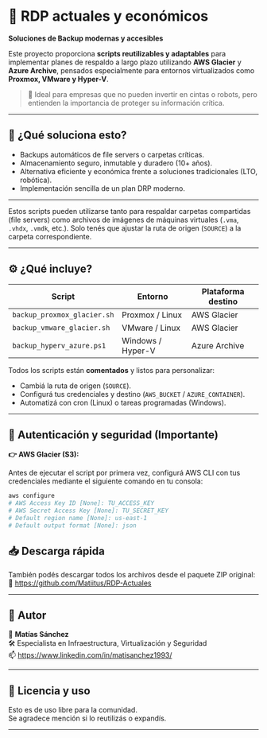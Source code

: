 # 💾 RDP actuales y económicos

**Soluciones de Backup modernas y accesibles**

Este proyecto proporciona **scripts reutilizables y adaptables** para implementar planes de respaldo a largo plazo utilizando **AWS Glacier** y **Azure Archive**, pensados especialmente para entornos virtualizados como **Proxmox, VMware y Hyper-V**.

> 📌 Ideal para empresas que no pueden invertir en cintas o robots, pero entienden la importancia de proteger su información crítica.

---

## 🧠 ¿Qué soluciona esto?

- Backups automáticos de file servers o carpetas críticas.
- Almacenamiento seguro, inmutable y duradero (10+ años).
- Alternativa eficiente y económica frente a soluciones tradicionales (LTO, robótica).
- Implementación sencilla de un plan DRP moderno.

---

Estos scripts pueden utilizarse tanto para respaldar carpetas compartidas (file servers) como archivos de imágenes de máquinas virtuales (`.vma`, `.vhdx`, `.vmdk`, etc.). Solo tenés que ajustar la ruta de origen (`SOURCE`) a la carpeta correspondiente.

---

## ⚙️ ¿Qué incluye?

| Script                        | Entorno           | Plataforma destino |
|-------------------------------|-------------------|--------------------|
| `backup_proxmox_glacier.sh`   | Proxmox / Linux   | AWS Glacier        |
| `backup_vmware_glacier.sh`    | VMware / Linux    | AWS Glacier        |
| `backup_hyperv_azure.ps1`     | Windows / Hyper-V | Azure Archive      |

Todos los scripts están **comentados** y listos para personalizar:

- Cambiá la ruta de origen (`SOURCE`).
- Configurá tus credenciales y destino (`AWS_BUCKET` / `AZURE_CONTAINER`).
- Automatizá con cron (Linux) o tareas programadas (Windows).

---

## 🔑 Autenticación y seguridad (Importante)

**👉 AWS Glacier (S3):**

Antes de ejecutar el script por primera vez, configurá AWS CLI con tus credenciales mediante el siguiente comando en tu consola:

```bash
aws configure
# AWS Access Key ID [None]: TU_ACCESS_KEY
# AWS Secret Access Key [None]: TU_SECRET_KEY
# Default region name [None]: us-east-1
# Default output format [None]: json
```
## 📥 Descarga rápida

También podés descargar todos los archivos desde el paquete ZIP original:  
🔗 https://github.com/Matiitus/RDP-Actuales

---

## 👤 Autor

📌 **Matías Sánchez**  
🛠️ Especialista en Infraestructura, Virtualización y Seguridad  
📫 https://www.linkedin.com/in/matisanchez1993/


---

## 🤝 Licencia y uso

Esto es de uso libre para la comunidad.  
Se agradece mención si lo reutilizás o expandís.

---

